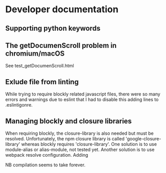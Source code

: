 # Developer documentation

## Supporting python keywords

## The getDocumenScroll problem in chromium/macOS

See test_getDocumenScroll.html

## Exlude file from linting

While trying to require blockly related javascript files, there were so many errors and warnings due to eslint that I had to disable this adding lines to .eslintigonre.

## Managing blockly and closure libraries

When requiring blockly, the closure-library is also needed but must be resolved. Unfortunately, the npm closure library is called 'google-closure-library' whereas blockly requires 'closure-library'.
One solution is to use module-alias or alias-module, not tested yet. Another solution is to use webpack resolve configuration.
Adding 

NB compilation seems to take forever.

